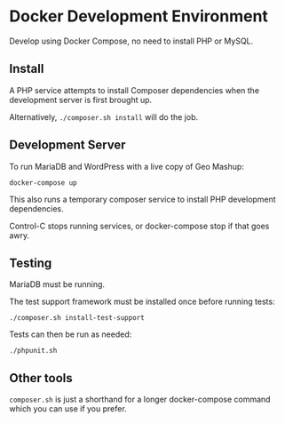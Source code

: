 # Docker Development Environment

Develop using Docker Compose, no need to install PHP or MySQL.

## Install

A PHP service attempts to install Composer dependencies when the
development server is first brought up.

Alternatively, `./composer.sh install` will do the job.

## Development Server

To run MariaDB and WordPress with a live copy of Geo Mashup:

`docker-compose up`

This also runs a temporary composer service to install PHP development
dependencies.

Control-C stops running services, or docker-compose stop if that goes awry.

## Testing

MariaDB must be running.

The test support framework must be installed once before running tests:

`./composer.sh install-test-support`

Tests can then be run as needed:

`./phpunit.sh`

## Other tools

`composer.sh` is just a shorthand for a longer docker-compose command
which you can use if you prefer.
